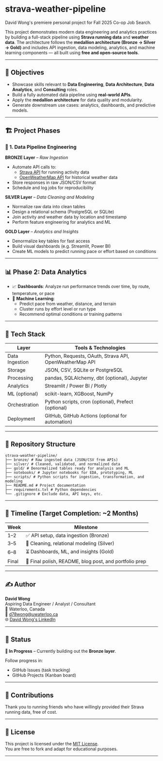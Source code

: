 # strava-weather-pipeline

David Wong's premiere personal project for Fall 2025 Co-op Job Search.

This project demonstrates modern data engineering and analytics practices by building a full-stack pipeline using **Strava running data** and **weather data**. The architecture follows the **medallion architecture (Bronze → Silver → Gold)** and includes API ingestion, data modeling, analytics, and machine learning components — all built using **free and open-source tools**.

---

## 🚀 Objectives

- Showcase skills relevant to **Data Engineering**, **Data Architecture**, **Data Analytics**, and **Consulting** roles.
- Build a fully automated data pipeline using **real-world APIs**.
- Apply the **medallion architecture** for data quality and modularity.
- Generate downstream use cases: analytics, dashboards, and predictive models.

---

## 🏗️ Project Phases

### 🔸 1. Data Pipeline Engineering

**BRONZE Layer** – _Raw Ingestion_

- Automate API calls to:
  - [Strava API](https://developers.strava.com/) for running activity data
  - [OpenWeatherMap API](https://openweathermap.org/api) for historical weather data
- Store responses in raw JSON/CSV format
- Schedule and log jobs for reproducibility

**SILVER Layer** – _Data Cleaning and Modeling_

- Normalize raw data into clean tables
- Design a relational schema (PostgreSQL or SQLite)
- Join activity and weather data by location and timestamp
- Perform feature engineering for analytics and ML

**GOLD Layer** – _Analytics and Insights_

- Denormalize key tables for fast access
- Build visual dashboards (e.g. Streamlit, Power BI)
- Create ML models to predict running pace or effort based on conditions

---

## 📊 Phase 2: Data Analytics

- 📈 **Dashboards**: Analyze run performance trends over time, by route, temperature, or pace
- 🧠 **Machine Learning**:
  - Predict pace from weather, distance, and terrain
  - Cluster runs by effort level or run type
  - Recommend optimal conditions or training patterns

---

## 🧰 Tech Stack

| Layer          | Tools & Technologies                                    |
| -------------- | ------------------------------------------------------- |
| Data Ingestion | Python, Requests, OAuth, Strava API, OpenWeatherMap API |
| Storage        | JSON, CSV, SQLite or PostgreSQL                         |
| Processing     | pandas, SQLAlchemy, dbt (optional), Jupyter             |
| Analytics      | Streamlit / Power BI / Plotly                           |
| ML (optional)  | scikit-learn, XGBoost, NumPy                            |
| Orchestration  | Python scripts, cron (optional), Prefect (optional)     |
| Deployment     | GitHub, GitHub Actions (optional for automation)        |

---

## 📁 Repository Structure

```
strava-weather-pipeline/
├── bronze/ # Raw ingested data (JSON/CSV from APIs)
├── silver/ # Cleaned, validated, and normalized data
├── gold/ # Denormalized tables ready for analysis and ML
├── notebooks/ # Jupyter notebooks for EDA, prototyping, ML
├── scripts/ # Python scripts for ingestion, transformation, and modeling
├── README.md # Project documentation
├── requirements.txt # Python dependencies
└── .gitignore # Exclude data, API keys, etc.
```

---

## 📅 Timeline (Target Completion: ~2 Months)

| Week  | Milestone                                              |
| ----- | ------------------------------------------------------ |
| 1–2   | ✅ API setup, data ingestion (Bronze)                  |
| 3–5   | 🔄 Cleaning, relational modeling (Silver)              |
| 6–8   | ⏳ Dashboards, ML, and insights (Gold)                 |
| Final | 🧹 Final polish, README, blog post, and portfolio prep |

---

## ✍️ Author

**David Wong**  
Aspiring Data Engineer / Analyst / Consultant  
📍 Waterloo, Canada  
📧 d78wong@uwaterloo.ca  
🌐 [David Wong's LinkedIn](https://www.linkedin.com/in/david-wong02)

---

## 📌 Status

**🚧 In Progress** – Currently building out the **Bronze layer**.

Follow progress in:

- GitHub Issues (task tracking)
- GitHub Projects (Kanban board)

---

## 🤝 Contributions

Thank you to running friends who have willingly provided their Strava running data, free of cost.

---

## 📜 License

This project is licensed under the [MIT License](LICENSE).  
You are free to fork and adapt for educational purposes.

---
